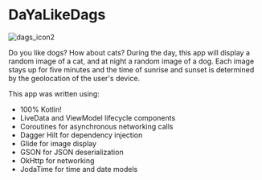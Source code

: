 # DaYaLikeDags

![dags_icon2](https://user-images.githubusercontent.com/3732916/95597832-2241d080-0a1d-11eb-82bd-eb6abe82651c.png)

Do you like dogs? How about cats? During the day, this app will display a random image of a cat,
and at night a random image of a dog. Each image stays up for five minutes and the time of sunrise
and sunset is determined by the geolocation of the user's device.

This app was written using:
- 100% Kotlin!
- LiveData and ViewModel lifecycle components
- Coroutines for asynchronous networking calls
- Dagger Hilt for dependency injection
- Glide for image display
- GSON for JSON deserialization
- OkHttp for networking
- JodaTime for time and date models
